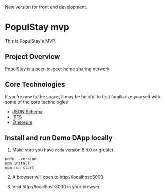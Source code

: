 New version for front end development.

# PopulStay mvp
This is PopulStay's MVP. 
## Project Overview

PopulStay is a peer-to-peer home sharing network

## Core Technologies

If you're new to the space, it may be helpful to first familiarize yourself with some of the core technologies

 * [JSON Schema](http://json-schema.org/)
 * [IPFS](https://ipfs.io/)
 * [Ethereum](https://www.ethereum.org/)

## Install and run Demo DApp locally

1. Make sure you have `node` version 8.5.0 or greater
```
node --version
npm install
npm run start
```

2. A browser will open to http://localhost:3000

3. Visit http://localhost:3000 in your browser.
